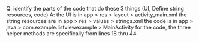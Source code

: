 Q: identify the parts of the code that do these 3 things 
(UI, Define string resources, code)
A:
the UI is in                app > res > layout > activity_main.xml
the string resources are in app > res > values > strings.xml
the code is in              app > java > com.example.listviewexample > MainActivity
 for the code, the three helper methods are specifically from lines 18 thru 44


